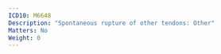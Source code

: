 ```yaml
---
ICD10: M6648
Description: "Spontaneous rupture of other tendons: Other"
Matters: No
Weight: 0
---
```


